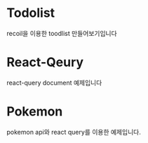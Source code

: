 # Todolist
  recoil을 이용한 toodlist 만들어보기입니다

# React-Qeury
  react-query document 예제입니다

# Pokemon
  pokemon api와 react query를 이용한 예제입니다.
